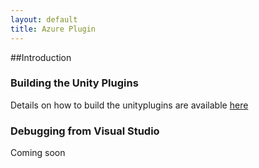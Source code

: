 ```yaml
---
layout: default
title: Azure Plugin
---
```


##Introduction

### Building the Unity Plugins
Details on how to build the unityplugins are available [here](https://github.com/Microsoft/unityplugins/blob/master/README.md)

### Debugging from Visual Studio

Coming soon